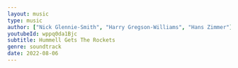 ```yaml
---
layout: music
type: music
author: ["Nick Glennie-Smith", "Harry Gregson-Williams", "Hans Zimmer"]
youtubeId: wppq0da1Bjc
subtitle: Hummell Gets The Rockets
genre: soundtrack
date: 2022-08-06
---
```


